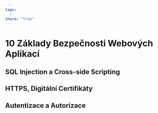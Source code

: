 ```yaml
---
tags:
  - 
share: "true"
---
```


# 10 Základy Bezpečnosti Webových Aplikací

## SQL Injection a Cross-side Scripting

## HTTPS, Digitální Certifikáty

## Autentizace a Autorizace